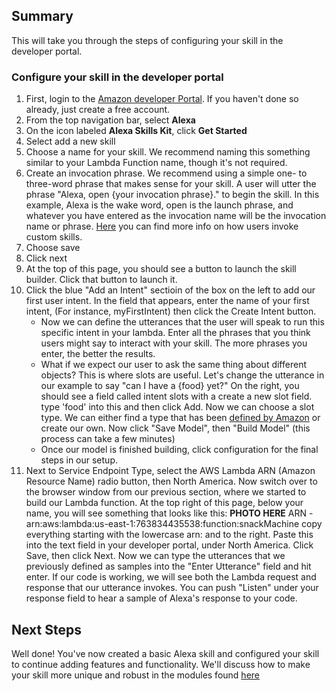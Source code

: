 ## Summary
This will take you through the steps of configuring your skill in the developer portal. 

### Configure your skill in the developer portal
1. First, login to the [Amazon developer Portal](https://developer.amazon.com/login.html).  If you haven't done so already, just create a free account.
1. From the top navigation bar, select **Alexa**
1. On the icon labeled **Alexa Skills Kit**, click **Get Started**
1. Select add a new skill
1. Choose a name for your skill. We recommend naming this something similar to your Lambda Function name, though it's not required.
1. Create an invocation phrase. We recommend using a simple one- to three-word phrase that makes sense for your skill. A user will utter the phrase "Alexa, open {your invocation phrase}." to begin the skill.  In this example, Alexa is the wake word, open is the launch phrase, and whatever you have entered as the invocation name will be the invocation name or phrase. [Here](https://developer.amazon.com/public/solutions/alexa/alexa-skills-kit/docs/supported-phrases-to-begin-a-conversation) you can find more info on how users invoke custom skills.
1. Choose save
1. Click next
1. At the top of this page, you should see a button to launch the skill builder. Click that button to launch it.
1. Click the blue "Add an Intent" sectioin of the box on the left to add our first user intent. In the field that appears, enter the name of your first intent, (For instance, myFirstIntent) then click the Create Intent button. 
    - Now we can define the utterances that the user will speak to run this specific intent in your lambda. Enter all the phrases that you think users might say to interact with your skill. The more phrases you enter, the better the results.
    - What if we expect our user to ask the same thing about different objects? This is where slots are useful. Let's change the utterance in our example to say "can I have a {food} yet?" On the right, you should see a field called intent slots with a create a new slot field. type 'food' into this and then click Add. Now we can choose a slot type.  We can either find a type that has been [defined by Amazon](https://developer.amazon.com/public/solutions/alexa/alexa-skills-kit/docs/built-in-intent-ref/slot-type-reference#list-types) or create our own. Now click "Save Model", then "Build Model" (this process can take a few minutes)
    - Once our model is finished building, click configuration for the final steps in our setup. 
1. Next to Service Endpoint Type, select the AWS Lambda ARN (Amazon Resource Name) radio button, then North America. Now switch over to the browser window from our previous section, where we started to build our Lambda function. At the top right of this page, below your name, you will see something that looks like this: **PHOTO HERE** ARN - arn:aws:lambda:us-east-1:763834435538:function:snackMachine copy everything starting with the lowercase arn: and to the right. Paste this into the text field in your developer portal, under North America. Click Save, then click Next.  Now we can type the utterances that we previously defined as samples into the "Enter Utterance" field and hit enter. If our code is working, we will see both the Lambda request and response that our utterance invokes.  You can push "Listen" under your response field to hear a sample of Alexa's response to your code.  

## Next Steps
Well done! You've now created a basic Alexa skill and configured your skill to continue adding features and functionality. We'll discuss how to make your skill more unique and robust in the modules found [here](../modules)
